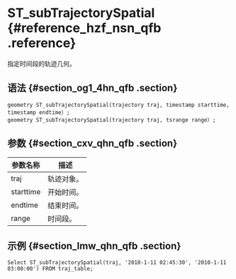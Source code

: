 # ST\_subTrajectorySpatial {#reference_hzf_nsn_qfb .reference}

指定时间段的轨迹几何。

## 语法 {#section_og1_4hn_qfb .section}

```
geometry ST_subTrajectorySpatial(trajectory traj, timestamp starttime, timestamp endtime）;
geometry ST_subTrajectorySpatial(trajectory traj, tsrange range）;
```

## 参数 {#section_cxv_qhn_qfb .section}

|参数名称|描述|
|----|--|
|traj|轨迹对象。|
|starttime|开始时间。|
|endtime|结束时间。|
|range|时间段。|

## 示例 {#section_lmw_qhn_qfb .section}

```
Select ST_subTrajectorySpatial(traj, '2010-1-11 02:45:30', '2010-1-11 03:00:00') FROM traj_table;
```

